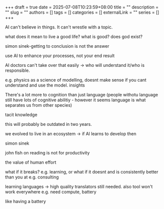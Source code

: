 +++ 
draft = true
date = 2025-07-08T10:23:59+08:00
title = ""
description = ""
slug = ""
authors = []
tags = []
categories = []
externalLink = ""
series = []
+++


AI can't believe in things. It can't wrestle with a topic.

what does it mean to live a good life? what is good? does god exist? 

simon sinek-getting to conclusion is not the answer

use AI to enhance your processes, not your end result

AI doctors can't take over that easily -> who will understand it/who is responsible.

e.g. physics as a science of modelling, doesnt make sense if you cant understand and use the model.
insights

There's a lot more to cognition than just language (people withotu language still have lots of cognitive abilitiy - however it seems language is what separates us from other species)

tacit knowledge

this will probably be outdated in two years.

we evolved to live in an ecosystem -> if AI learns to develop then 

simon sinek

john fish on reading is not for productivity

the value of human effort

what if it breaks? e.g. learning, or what if it doesnt and is consistently better than you at e.g. consulting

learning languages -> high quality translators still needed. also tool won't work everywhere e.g. need compute, battery

like having a battery